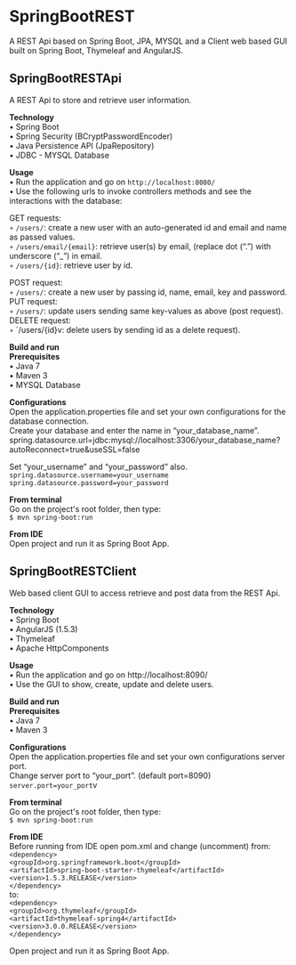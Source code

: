 # SpringBootREST
A REST Api based on Spring Boot, JPA, MYSQL and a Client web based GUI built on Spring Boot, Thymeleaf and AngularJS.  

## SpringBootRESTApi ##

A REST Api to store and retrieve user information.  
  
**Technology**  
	•	Spring Boot   
	•	Spring Security (BCryptPasswordEncoder)  
	•	Java Persistence API (JpaRepository)  
	•	JDBC - MYSQL Database  

**Usage**  
	•	Run the application and go on `http://localhost:8080/`  
	•	Use the following urls to invoke controllers methods and see the interactions with the database:  
	
GET requests:  
	◦	`/users/`: create a new user with an auto-generated id and email and name as passed values.  
	◦	`/users/email/{email}`: retrieve user(s) by email, (replace dot (“.”) with underscore (“_”) in email.  
	◦	`/users/{id}`: retrieve user by id.  

POST request:  
	◦	`/users/`: create a new user by passing id, name, email, key and password.  
PUT request:  
	◦	`/users/`: update users sending same key-values as above (post request).  
DELETE request:  
	◦	`/users/{id}v: delete users by sending id as a delete request).  

  
**Build and run**  
**Prerequisites**  
	•	Java 7  
	•	Maven 3  
	•	MYSQL Database  
  
**Configurations**  
Open the application.properties file and set your own configurations for the database connection.  
Create your database and enter the name in “your_database_name”.   
spring.datasource.url=jdbc:mysql://localhost:3306/your_database_name?autoReconnect=true&useSSL=false  

Set “your_username” and “your_password” also.  
`spring.datasource.username=your_username`  
`spring.datasource.password=your_password`  
  
**From terminal**  
Go on the project's root folder, then type:  
`$ mvn spring-boot:run`  
  
**From IDE**  
Open project and run it as Spring Boot App.  


## SpringBootRESTClient ##  
  
Web based client GUI to access retrieve and post data from the REST Api.  
  
**Technology**  
	•	Spring Boot  
	•	AngularJS (1.5.3)  
	•	Thymeleaf  
	•	Apache HttpComponents  

**Usage**  
	•	Run the application and go on http://localhost:8090/  
	•	Use the GUI to show, create, update and delete users.  


**Build and run**  
**Prerequisites**  
	•	Java 7  
	•	Maven 3  

**Configurations**  
Open the application.properties file and set your own configurations server port.  
Change server port to “your_port”. (default port=8090)  
`server.port=your_port`v

**From terminal**  
Go on the project's root folder, then type:  
`$ mvn spring-boot:run`  

**From IDE**  
Before running from IDE open pom.xml and change (uncomment) from:  
`<dependency>`  
	`<groupId>org.springframework.boot</groupId>`  
	`<artifactId>spring-boot-starter-thymeleaf</artifactId>`  
	`<version>1.5.3.RELEASE</version>`  
`</dependency>`  
to:  
`<dependency>`  
	`<groupId>org.thymeleaf</groupId>`  
	`<artifactId>thymeleaf-spring4</artifactId>`  
	`<version>3.0.0.RELEASE</version>`  
`</dependency>`  
  
Open project and run it as Spring Boot App.  

